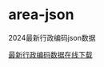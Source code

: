 # area-json
2024最新行政编码json数据

[最新行政编码数据在线下载](https://fernabby.github.io/vue-demo/#/tools/district-tree)
